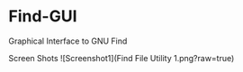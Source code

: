 # Find-GUI
Graphical Interface to GNU Find

Screen Shots
![Screenshot1](Find File Utility 1.png?raw=true)
